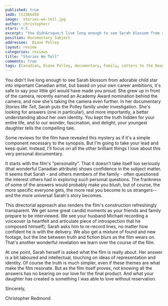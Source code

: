 ```yaml
---
published: true
imdb: tt2366450
image:  stories-we-tell.jpg
author: christopherr 
stars: 4.5
excerpt: "You didn&rsquo;t live long enough to see Sarah blossom from adorable child star into important Canadian artist, but based on your own career ambitions, it&rsquo;s safe to say your little girl would have made you proud. She grew up in front of the camera, recently earned an Academy Award nomination behind the camera, and now she&rsquo;s taking the camera even further. In her documentary <em>Stories We Tell</em>, Sarah puts the Polley family under investigation. She&rsquo;s looking for answers (one in particular), and more importantly, a better understanding about her own identity. You kept the truth hidden for your entire life, and to our wonder, fascination, and delight, your youngest daughter tells the compelling tale."
position: Documentary Subject
addressee:  Diane Polley
layout: review
categories: reviews
title: "Stories We Tell"
comments: true
tags: [Canadian, Diane Polley, documentary, Family, Letters to the Dead, NFB, ONF, personal, Sarah POlley, Stories We Tell, Uncategorized]
---
```

You didn't live long enough to see Sarah blossom from adorable child star into important Canadian artist, but based on your own career ambitions, it's safe to say your little girl would have made you proud. She grew up in front of the camera, recently earned an Academy Award nomination behind the camera, and now she's taking the camera even further. In her documentary _Stories We Tell_, Sarah puts the Polley family under investigation. She's looking for answers (one in particular), and more importantly, a better understanding about her own identity. You kept the truth hidden for your entire life, and to our wonder, fascination, and delight, your youngest daughter tells the compelling tale.

Some reviews for the film have revealed this mystery as if it's a simple component necessary to the synopsis. But I'm going to take your lead and keep quiet. Instead, I'll focus on all the other brilliant things I love about this very personal documentary.

It starts with the film's "personality". That it doesn't take itself too seriously (that wonderful Canadian attribute) shows confidence in the subject matter. It seems that Sarah - and others members of the family - often questioned the interest others had in exploring such personal questions. The frankness of some of the answers would probably make you blush, but of course, the more specific everyone gets, the more real you become to us strangers--and the more universal Sarah's story becomes.

This directorial approach also renders the film's construction refreshingly transparent. We get some great candid moments as your friends and family prepare to be interviewed. We see your husband Michael recording a voiceover (a heartfelt and articulate piece of introspection that he composed himself); Sarah asks him to re-record lines, no matter how confident he is with the delivery. We also get a mixture of found and new footage, but the line between truth and fiction blurs as the film wears on.  That's another wonderful revelation we learn over the course of the film.

At one point, Sarah herself is asked what the film is really about. Her answer is a bit laboured and intellectual, touching on ideas of representation and identity. Of course the truth is much simpler, even if these themes are what make the film resonate. But as the film itself proves, not knowing all the answers has no bearing on our love for the final product.  And what your daughter has created is something I was able to love without reservation.

Sincerely,

Christopher Redmond